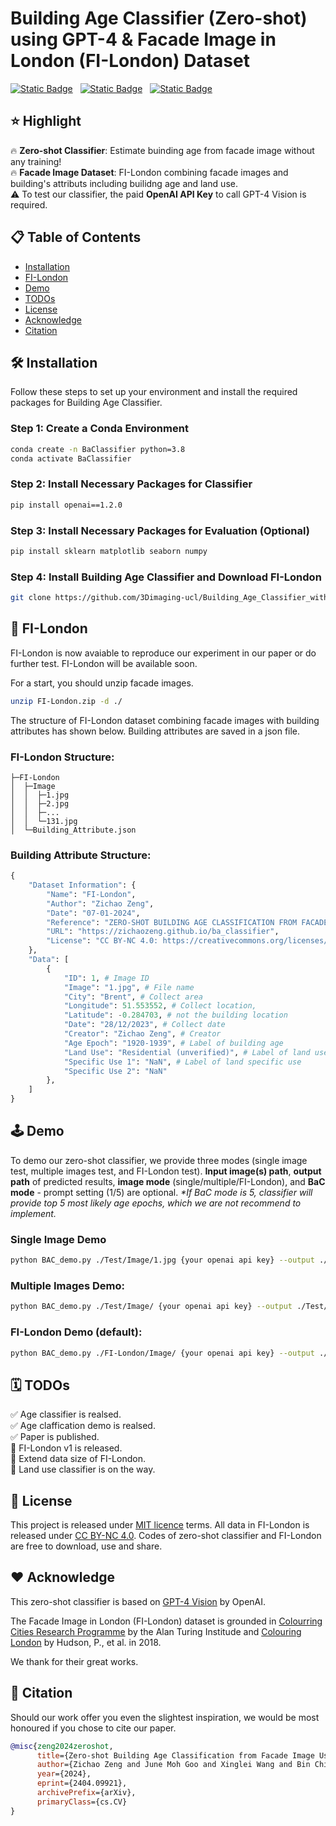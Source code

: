 # Building Age Classifier (Zero-shot) using GPT-4 & Facade Image in London (FI-London) Dataset

[![Static Badge](https://img.shields.io/badge/Home_Page-purple)](https://zichaozeng.github.io/ba_classifier) &nbsp;
[![Static Badge](https://img.shields.io/badge/Paper-arXiv-red)](https://arxiv.org/abs/2404.09921) &nbsp;
[![Static Badge](https://img.shields.io/badge/demo-Jupyter%20Notebook-blue)](https://github.com/3Dimaging-ucl/Building_Age_Classifier_with_FI-London/blob/main/BaC_demo.ipynb)
<!-- [![Static Badge](https://img.shields.io/badge/Dataset-FI_London-green)]() &nbsp; -->

## ⭐ Highlight

🔥 **Zero-shot Classifier**: Estimate buinding age from facade image without any training!  
🔥 **Facade Image Dataset**: FI-London combining facade images and building's attributs including builidng age and land use.  
⚠️ To test our classifier, the paid **OpenAI API Key** to call GPT-4 Vision is required.

## 📋 Table of Contents

- [Installation](#-installation)
- [FI-London](#-fi-london)
- [Demo](#%EF%B8%8F-demo)
- [TODOs](#%EF%B8%8F-todos)
- [License](#-license)
- [Acknowledge](#%EF%B8%8F-acknowledge)
- [Citation](#-citation)

## 🛠 Installation

Follow these steps to set up your environment and install the required packages for Building Age Classifier.

### Step 1: Create a Conda Environment

```bash
conda create -n BaClassifier python=3.8
conda activate BaClassifier
```

### Step 2: Install Necessary Packages for Classifier

```bash
pip install openai==1.2.0
```

### Step 3: Install Necessary Packages for Evaluation (Optional)

```bash
pip install sklearn matplotlib seaborn numpy
```

### Step 4: Install Building Age Classifier and Download FI-London

```bash
git clone https://github.com/3Dimaging-ucl/Building_Age_Classifier_with_FI-London.git
```

## 🏢 FI-London 

FI-London is now avaiable to reproduce our experiment in our paper or do further test. FI-London will be available soon.
<!-- Please download FI-London [here]().  -->

For a start, you should unzip facade images.

```bash
unzip FI-London.zip -d ./
```

The structure of FI-London dataset combining facade images with building attributes has shown below. Building attributes are saved in a json file.

### FI-London Structure:

```
├─FI-London
│  ├─Image
│  │  ├─1.jpg
│  │  ├─2.jpg
│  │  ├─...
│  │  └─131.jpg
│  └─Building_Attribute.json
```

### Building Attribute Structure:

```python
{
    "Dataset Information": {
        "Name": "FI-London",
        "Author": "Zichao Zeng",
        "Date": "07-01-2024",
        "Reference": "ZERO-SHOT BUILDING AGE CLASSIFICATION FROM FACADE IMAGE USING GPT-4",
        "URL": "https://zichaozeng.github.io/ba_classifier",
        "License": "CC BY-NC 4.0: https://creativecommons.org/licenses/by-nc/4.0/deed.en"
    },
    "Data": [
        {
            "ID": 1, # Image ID
            "Image": "1.jpg", # File name
            "City": "Brent", # Collect area
            "Longitude": 51.553552, # Collect location, 
            "Latitude": -0.284703, # not the building location
            "Date": "28/12/2023", # Collect date
            "Creator": "Zichao Zeng", # Creator
            "Age Epoch": "1920-1939", # Label of building age
            "Land Use": "Residential (unverified)", # Label of land use
            "Specific Use 1": "NaN", # Label of land specific use
            "Specific Use 2": "NaN"
        },
    ]
}
```

## 🕹️ Demo

To demo our zero-shot classifier, we provide three modes (single image test, multiple images test, and FI-London test). **Input image(s) path**, **output path** of predicted results, **image mode** (single/multiple/FI-London), and **BaC mode** - prompt setting (1/5) are optional. *\*If BaC mode is 5, classifier will provide top 5 most likely age epochs, which we are not recommend to implement.*

### Single Image Demo

```bash
python BAC_demo.py ./Test/Image/1.jpg {your openai api key} --output ./Test/Prediction/resutl_single.json --img_mode single --BaC_mode 1
```

### Multiple Images Demo:

```bash
python BAC_demo.py ./Test/Image/ {your openai api key} --output ./Test/Prediction/resutl_multiple.json --img_mode multiple --BaC_mode 1
```

### FI-London Demo (default):

```bash
python BAC_demo.py ./FI-London/Image/ {your openai api key} --output ./Result_FI-London/resutl_FI-London.json --img_mode FI-London --BaC_mode 1
```

## 🗓️ TODOs

✅ Age classifier is realsed.  
✅ Age claffication demo is realsed.  
✅ Paper is published.   
🔲 FI-London v1 is released.  
🔲 Extend data size of FI-London.  
🔲 Land use classifier is on the way.  

## 📐 License

This project is released under [MIT licence](https://github.com/3Dimaging-ucl/Building_Age_Classifier_with_FI-London/blob/main/LICENSE) terms. All data in FI-London is released under [CC BY-NC 4.0](https://creativecommons.org/licenses/by-nc/4.0/deed.en). Codes of zero-shot classifier and FI-London are free to download, use and share.

## ❤️ Acknowledge

This zero-shot classifier is based on [GPT-4 Vision](https://platform.openai.com/docs/guides/vision) by OpenAI. 

The Facade Image in London (FI-London) dataset is grounded in [Colourring Cities Research Programme](https://colouringcities.org/) by the Alan Turing Institude and [Colouring London](https://www.researchgate.net/profile/Polly-Hudson/publication/333569102_Colouring_London_-A_Crowdsourcing_Platform_for_Geospatial_Data_Related_to_London's_Building_Stock_Winner_Best_Paper_GISRUK_2019/links/5cf510f2299bf1fb18539112/Colouring-London-A-Crowdsourcing-Platform-for-Geospatial-Data-Related-to-Londons-Building-Stock-Winner-Best-Paper-GISRUK-2019.pdf) by Hudson, P., et al. in 2018.

We thank for their great works. 

## 📜 Citation

Should our work offer you even the slightest inspiration, we would be most honoured if you chose to cite our paper.

```bibtex
@misc{zeng2024zeroshot,
      title={Zero-shot Building Age Classification from Facade Image Using GPT-4}, 
      author={Zichao Zeng and June Moh Goo and Xinglei Wang and Bin Chi and Meihui Wang and Jan Boehm},
      year={2024},
      eprint={2404.09921},
      archivePrefix={arXiv},
      primaryClass={cs.CV}
}
```